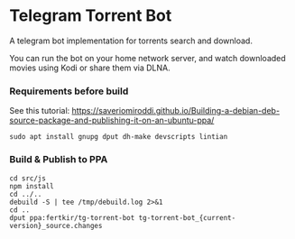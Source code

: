 # Telegram Torrent Bot

A telegram bot implementation for torrents search and download.

You can run the bot on your home network server, and watch downloaded movies using Kodi or share them via DLNA.

### Requirements before build

See this tutorial: https://saveriomiroddi.github.io/Building-a-debian-deb-source-package-and-publishing-it-on-an-ubuntu-ppa/
```
sudo apt install gnupg dput dh-make devscripts lintian
```

### Build & Publish to PPA
```
cd src/js
npm install
cd ../..
debuild -S | tee /tmp/debuild.log 2>&1
cd ..
dput ppa:fertkir/tg-torrent-bot tg-torrent-bot_{current-version}_source.changes
```
